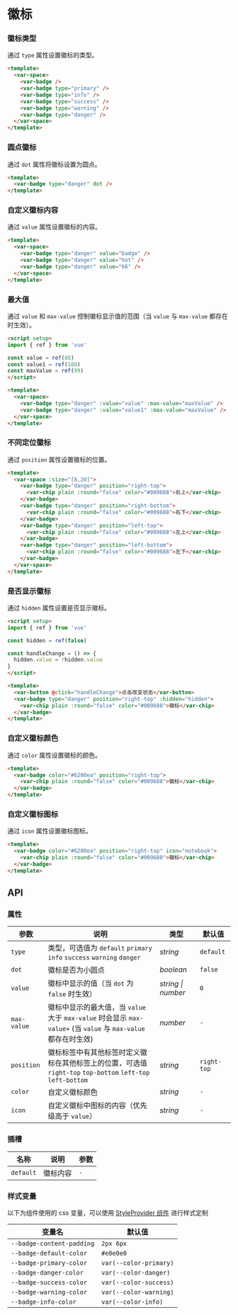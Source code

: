 # 徽标

### 徽标类型

通过 `type` 属性设置徽标的类型。

```html
<template>
  <var-space>
    <var-badge />
    <var-badge type="primary" />
    <var-badge type="info" />
    <var-badge type="success" />
    <var-badge type="warning" />
    <var-badge type="danger" />
  </var-space>
</template>
```

### 圆点徽标

通过 `dot` 属性将徽标设置为圆点。

```html
<template>
  <var-badge type="danger" dot />
</template>
```

### 自定义徽标内容

通过 `value` 属性设置徽标的内容。

```html
<template>
  <var-space>
    <var-badge type="danger" value="badge" />
    <var-badge type="danger" value="hot" />
    <var-badge type="danger" value="66" />
  </var-space>
</template>
```

### 最大值

通过 `value` 和 `max-value` 控制徽标显示值的范围（当 `value` 与 `max-value` 都存在时生效）。

```html
<script setup>
import { ref } from 'vue'

const value = ref(88)
const value1 = ref(188)
const maxValue = ref(99)
</script>

<template>
  <var-space>
    <var-badge type="danger" :value="value" :max-value="maxValue" />
    <var-badge type="danger" :value="value1" :max-value="maxValue" />
  </var-space>
</template>
```

### 不同定位徽标

通过 `position` 属性设置徽标的位置。

```html
<template>
  <var-space :size="[8,20]">
    <var-badge type="danger" position="right-top">
      <var-chip plain :round="false" color="#009688">右上</var-chip>
    </var-badge>
    <var-badge type="danger" position="right-bottom">
      <var-chip plain :round="false" color="#009688">右下</var-chip>
    </var-badge>
    <var-badge type="danger" position="left-top">
      <var-chip plain :round="false" color="#009688">左上</var-chip>
    </var-badge>
    <var-badge type="danger" position="left-bottom">
      <var-chip plain :round="false" color="#009688">左下</var-chip>
    </var-badge>
  </var-space>
</template>
```

### 是否显示徽标

通过 `hidden` 属性设置是否显示徽标。

```html
<script setup>
import { ref } from 'vue'

const hidden = ref(false)

const handleChange = () => {
  hidden.value = !hidden.value
}
</script>

<template>
  <var-button @click="handleChange">点击改变状态</var-button>
  <var-badge type="danger" position="right-top" :hidden="hidden">
    <var-chip plain :round="false" color="#009688">徽标</var-chip>
  </var-badge>
</template>
```

### 自定义徽标颜色

通过 `color` 属性设置徽标的颜色。

```html
<template>
  <var-badge color="#6200ea" position="right-top">
    <var-chip plain :round="false" color="#009688">徽标</var-chip>
  </var-badge>
</template>
```

### 自定义徽标图标

通过 `icon` 属性设置徽标图标。

```html
<template>
  <var-badge color="#6200ea" position="right-top" icon="notebook">
    <var-chip plain :round="false" color="#009688">徽标</var-chip>
  </var-badge>
</template>
```

## API

### 属性

|参数 | 说明 | 类型 | 默认值 |
| ---- | ---- | ---- | ---- |
| `type` | 类型，可选值为 `default` `primary` `info` `success` `warning` `danger` | _string_ | `default` |
| `dot` | 徽标是否为小圆点 | _boolean_ | `false` |
| `value` | 徽标中显示的值（当 `dot` 为 `false` 时生效）| _string \| number_ | `0` |
| `max-value` | 徽标中显示的最大值，当 `value` 大于 `max-value` 时会显示 `max-value+` (当 `value` 与 `max-value` 都存在时生效)| _number_ | `-` |
| `position` | 徽标标签中有其他标签时定义徽标在其他标签上的位置，可选值 `right-top` `top-bottom` `left-top` `left-bottom` | _string_ | `right-top` |
| `color` | 自定义徽标颜色 | _string_ | `-` |
| `icon` | 自定义徽标中图标的内容（优先级高于 `value`） | _string_ | `-` |

### 插槽

| 名称 | 说明 | 参数 |
| ---- | ---- | ----|
| `default` |  徽标内容 | `-` |

### 样式变量
以下为组件使用的 css 变量，可以使用 [StyleProvider 组件](#/zh-CN/style-provider) 进行样式定制

| 变量名 | 默认值 |
| --- | --- |
| `--badge-content-padding` | `2px 6px` |
| `--badge-default-color` | `#e0e0e0` |
| `--badge-primary-color` | `var(--color-primary)`|
| `--badge-danger-color` |  `var(--color-danger)`|
| `--badge-success-color` | `var(--color-success)`|
| `--badge-warning-color` |  `var(--color-warning)`|
| `--badge-info-color` | `var(--color-info)`|
